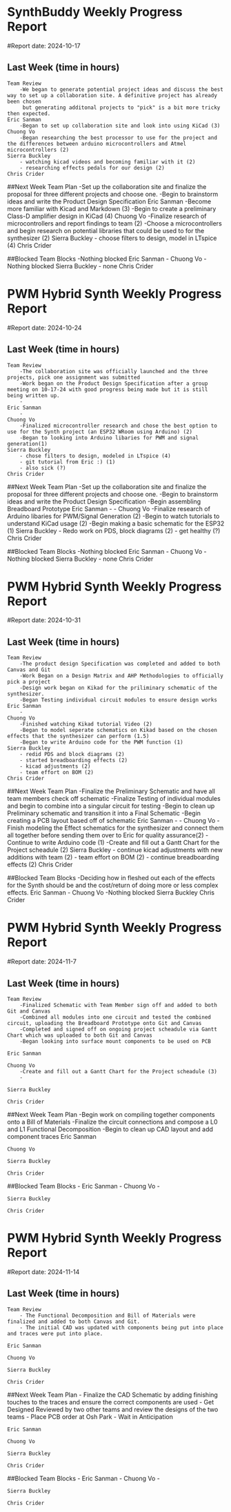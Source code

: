 # SynthBuddy Weekly Progress Report
#Report date: 2024-10-17

## Last Week (time in hours)
	Team Review
		-We began to generate potential project ideas and discuss the best way to set up a collaboration site. A definitive project has already been chosen
		 but generating additonal projects to "pick" is a bit more tricky then expected.
	Eric Sanman
		-Began to set up collaboration site and look into using KiCad (3)
	Chuong Vo
		-Began researching the best processor to use for the project and the differences between arduino microcontrollers and Atmel microcontrollers (2)
	Sierra Buckley
		- watching kicad videos and becoming familiar with it (2)
		- researching effects pedals for our design (2)
	Chris Crider
	
##Next Week
	Team Plan
		-Set up the collaboration site and finalize the proposal for three different projects and choose one.
		-Begin to brainstorm ideas and write the Product Design Specification
	Eric Sanman
		-Become more familiar with Kicad and Markdown (3)
		-Begin to create a preliminary Class-D amplifier design in KiCad (4)
	Chuong Vo
		-Finalize research of microcontrollers and report findings to team (2)
		-Choose a microcontrollers and begin research on potential libraries that could be used to for the synthesizer (2)
	Sierra Buckley
		- choose filters to design, model in LTspice (4)
	Chris Crider
	
##Blocked
	Team Blocks
		-Nothing blocked
	Eric Sanman
		-
	Chuong Vo
		-Nothing blocked
	Sierra Buckley
		- none
	Chris Crider
	
	
# PWM Hybrid Synth Weekly Progress Report
#Report date: 2024-10-24

## Last Week (time in hours)
	Team Review
		-The collaboration site was officially launched and the three projects, pick one assignment was submitted
		-Work began on the Product Design Specification after a group meeting on 10-17-24 with good progress being made but it is still being written up.
		-
	Eric Sanman
		-
	Chuong Vo
		-Finalized microcontroller research and chose the best option to use for the Synth project (an ESP32 WRoom using Arduino) (2)
		-Began to looking into Arduino libaries for PWM and signal generation(1)
	Sierra Buckley
		- chose filters to design, modeled in LTspice (4)
		- git tutorial from Eric :) (1)
		- also sick (?)
	Chris Crider
	
##Next Week
	Team Plan
		-Set up the collaboration site and finalize the proposal for three different projects and choose one.
		-Begin to brainstorm ideas and write the Product Design Specification
		-Begin assembling Breadboard Prototype
	Eric Sanman
		-
		-
	Chuong Vo
		-Finalize research of Arduino libaries for PWM/Signal Generation (2)
		-Begin to watch tutorials to understand KiCad usage (2)
		-Begin making a basic schematic for the ESP32 (1)
	Sierra Buckley
		- Redo work on PDS, block diagrams (2)
		- get healthy (?)
	Chris Crider
	
##Blocked
	Team Blocks
		-Nothing blocked
	Eric Sanman
		-
	Chuong Vo
		-Nothing blocked
	Sierra Buckley
		- none
	Chris Crider
	
	
# PWM Hybrid Synth Weekly Progress Report
#Report date: 2024-10-31

## Last Week (time in hours)
	Team Review
		-The product design Specification was completed and added to both Canvas and Git
		-Work Began on a Design Matrix and AHP Methodologies to officially pick a project
		-Design work began on Kikad for the priliminary schematic of the synthesizer.
		-Began Testing individual circuit modules to ensure design works
	Eric Sanman
		-
	Chuong Vo
		-Finished watching Kikad tutorial Video (2)
		-Began to model seperate schematics on Kikad based on the chosen effects that the synthesizer can perform (1.5)
		-Began to write Arduino code for the PWM function (1)
	Sierra Buckley
		- redid PDS and block diagrams (2)
		- started breadboarding effects (2)
		- kicad adjustments (2)
		- team effort on BOM (2)
	Chris Crider
	
##Next Week
	Team Plan
		-Finalize the Preliminary Schematic and have all team members check off schematic
		-Finalize Testing of individual modules and begin to combine into a singular circuit for testing
		-Begin to clean up Preliminary schematic and transition it into a Final Schematic
		-Begin creating a PCB layout based off of schematic
	Eric Sanman
		-
		-
	Chuong Vo
		-Finish modeling the Effect schematics for the synthesizer and connect them all together before sending them over to Eric for quality assurance(2)
		-Continue to write Arduino code (1)
		-Create and fill out a Gantt Chart for the Project scheadule (2)
	Sierra Buckley
		- continue kicad adjustments with new additions with team (2)
		- team effort on BOM (2)
		- continue breadboarding effects (2)
	Chris Crider
	
##Blocked
	Team Blocks
		-Deciding how in fleshed out each of the effects for the Synth should be and the cost/return of doing more or less complex effects.
	Eric Sanman
		-
	Chuong Vo
		-Nothing blocked
	Sierra Buckley
	Chris Crider
	
	
# PWM Hybrid Synth Weekly Progress Report
#Report date: 2024-11-7

## Last Week (time in hours)
	Team Review
		-Finalized Schematic with Team Member sign off and added to both Git and Canvas
		-Combined all modules into one circuit and tested the combined circuit, uploading the Breadboard Prototype onto Git and Canvas 
		-Completed and signed off on ongoing project scheadule via Gantt Chart which was uploaded to both Git and Canvas
		-Began looking into surface mount components to be used on PCB
		
	Eric Sanman
	
	Chuong Vo
		-Create and fill out a Gantt Chart for the Project scheadule (3)
		-
	
	Sierra Buckley
	
	Chris Crider
	
	
##Next Week
	Team Plan
		-Begin work on compiling together components onto a Bill of Materials
		-Finalize the circuit connections and compose a L0 and L1 Functional Decomposition
		-Begin to clean up CAD layout and add component traces
	Eric Sanman
	
	Chuong Vo
	
	Sierra Buckley
	
	Chris Crider
	
	
##Blocked
	Team Blocks
		-
	Eric Sanman
		-
	Chuong Vo
		-
		
	Sierra Buckley
	
	Chris Crider
	
# PWM Hybrid Synth Weekly Progress Report
#Report date: 2024-11-14 

## Last Week (time in hours)
	Team Review
		- The Functional Decomposition and Bill of Materials were finalized and added to both Canvas and Git.
		- The initial CAD was updated with components being put into place and traces were put into place. 
		
	Eric Sanman
	
	Chuong Vo
	
	Sierra Buckley
	
	Chris Crider
	
	
##Next Week
	Team Plan
		- Finalize the CAD Schematic by adding finishing touches to the traces and ensure the correct components are used
		- Get Designed Reviewed by two other teams and review the designs of the two teams
		- Place PCB order at Osh Park
		- Wait in Anticipation

	Eric Sanman
	
	Chuong Vo
	
	Sierra Buckley
	
	Chris Crider
	
	
##Blocked
	Team Blocks
		-
	Eric Sanman
		-
	Chuong Vo
		-
		
	Sierra Buckley
	
	Chris Crider